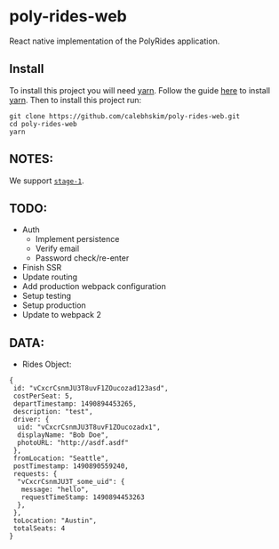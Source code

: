 # poly-rides-web
React native implementation of the PolyRides application.

## Install
To install this project you will need [yarn](https://yarnpkg.com/).
Follow the guide [here](https://yarnpkg.com/en/docs/install) to install [yarn](https://yarnpkg.com/).
Then to install this project run:
```
git clone https://github.com/calebhskim/poly-rides-web.git
cd poly-rides-web
yarn
```

## NOTES:
We support [`stage-1`](https://babeljs.io/docs/plugins/preset-stage-1/#community-discussion).  

## TODO:
* Auth
  * Implement persistence
  * Verify email
  * Password check/re-enter
* Finish SSR
* Update routing
* Add production webpack configuration
* Setup testing
* Setup production
* Update to webpack 2

## DATA:
* Rides Object:
```
{
 id: "vCxcrCsnmJU3T8uvF1ZOucozad123asd",
 costPerSeat: 5,
 departTimestamp: 1490894453265,
 description: "test",
 driver: {
  uid: "vCxcrCsnmJU3T8uvF1ZOucozadx1",
  displayName: "Bob Doe",
  photoURL: "http://asdf.asdf"
 },
 fromLocation: "Seattle",
 postTimestamp: 1490890559240,
 requests: {
  "vCxcrCsnmJU3T_some_uid": {
   message: "hello",
   requestTimeStamp: 1490894453263 
  },
 },
 toLocation: "Austin",
 totalSeats: 4
}
```
